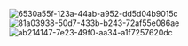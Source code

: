 ![6530a55f-123a-44ab-a952-dd5d04b9015c](https://github.com/user-attachments/assets/80eb8cc0-305d-4336-87dc-5a8374ca77c2)
![81a03938-50d7-433b-b243-72af55e086ae](https://github.com/user-attachments/assets/c74661b7-927a-4279-bba8-500d5a813eed)
![ab214147-7e23-49f0-aa34-a1f7257620dc](https://github.com/user-attachments/assets/64ae608a-9825-4c66-a7c7-8b0b8df40e28)
